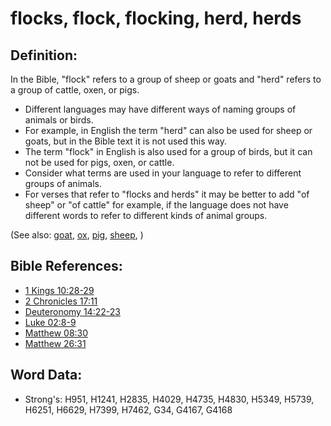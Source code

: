 # flocks, flock, flocking, herd, herds #

## Definition: ##

In the Bible, "flock" refers to a group of sheep or goats and "herd" refers to a group of cattle, oxen, or pigs.

* Different languages may have different ways of naming groups of animals or birds.
* For example, in English the term "herd" can also be used for sheep or goats, but in the Bible text it is not used this way.
* The term "flock" in English is also used for a group of birds, but it can not be used for pigs, oxen, or cattle.
* Consider what terms are used in your language to refer to different groups of animals.
* For verses that refer to "flocks and herds" it may be better to add "of sheep" or "of cattle" for example, if the language does not have different words to refer to different kinds of animal groups.

(See also: [goat](../other/goat.md), [ox](../other/cow.md), [pig](../other/pig.md), [sheep](../other/sheep.md), )

## Bible References: ##

* [1 Kings 10:28-29](rc://en/tn/help/1ki/10/28)
* [2 Chronicles 17:11](rc://en/tn/help/2ch/17/11)
* [Deuteronomy 14:22-23](rc://en/tn/help/deu/14/22)
* [Luke 02:8-9](rc://en/tn/help/luk/02/08)
* [Matthew 08:30](rc://en/tn/help/mat/08/30)
* [Matthew 26:31](rc://en/tn/help/mat/26/31)

## Word Data: ##

* Strong's: H951, H1241, H2835, H4029, H4735, H4830, H5349, H5739, H6251, H6629, H7399, H7462, G34, G4167, G4168
